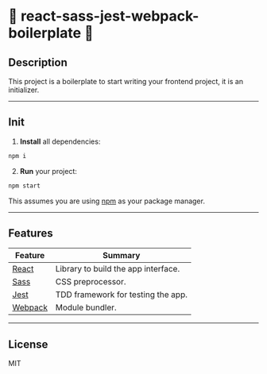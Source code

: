 # :rocket: react-sass-jest-webpack-boilerplate :rocket:


## **Description**

This project is a boilerplate to start writing your frontend project, it is an initializer.

---
## **Init**

1. **Install** all dependencies:

```javascript
npm i
```

2. **Run** your project:

```javascript
npm start
```
This assumes you are using [npm](https://www.npmjs.com/) as your package manager.

---
## **Features**

| Feature | Summary |
| --- | --- |
| [React](https://reactjs.org/) | Library to build the app interface.
| [Sass](http://sass-lang.com/) | CSS preprocessor.
| [Jest](https://facebook.github.io/jest/) | TDD framework for testing the app.
| [Webpack](https://webpack.github.io/) | Module bundler.

---
## **License**

MIT